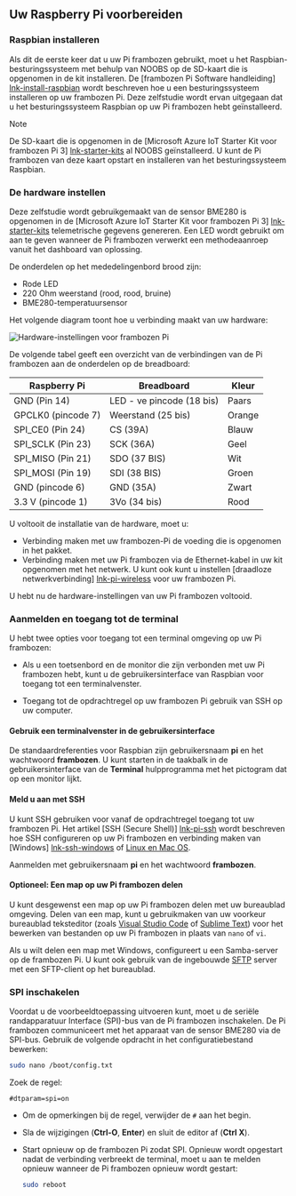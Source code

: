 ## <a name="prepare-your-raspberry-pi"></a>Uw Raspberry Pi voorbereiden

### <a name="install-raspbian"></a>Raspbian installeren

Als dit de eerste keer dat u uw Pi frambozen gebruikt, moet u het Raspbian-besturingssysteem met behulp van NOOBS op de SD-kaart die is opgenomen in de kit installeren. De [frambozen Pi Software handleiding] [ lnk-install-raspbian] wordt beschreven hoe u een besturingssysteem installeren op uw frambozen Pi. Deze zelfstudie wordt ervan uitgegaan dat u het besturingssysteem Raspbian op uw Pi frambozen hebt geïnstalleerd.

> [!NOTE]
> De SD-kaart die is opgenomen in de [Microsoft Azure IoT Starter Kit voor frambozen Pi 3] [ lnk-starter-kits] al NOOBS geïnstalleerd. U kunt de Pi frambozen van deze kaart opstart en installeren van het besturingssysteem Raspbian.

### <a name="set-up-the-hardware"></a>De hardware instellen

Deze zelfstudie wordt gebruikgemaakt van de sensor BME280 is opgenomen in de [Microsoft Azure IoT Starter Kit voor frambozen Pi 3] [ lnk-starter-kits] telemetrische gegevens genereren. Een LED wordt gebruikt om aan te geven wanneer de Pi frambozen verwerkt een methodeaanroep vanuit het dashboard van oplossing.

De onderdelen op het mededelingenbord brood zijn:

- Rode LED
- 220 Ohm weerstand (rood, rood, bruine)
- BME280-temperatuursensor

Het volgende diagram toont hoe u verbinding maakt van uw hardware:

![Hardware-instellingen voor frambozen Pi][img-connection-diagram]

De volgende tabel geeft een overzicht van de verbindingen van de Pi frambozen aan de onderdelen op de breadboard:

| Raspberry Pi            | Breadboard             |Kleur         |
| ----------------------- | ---------------------- | ------------- |
| GND (Pin 14)            | LED - ve pincode (18 bis)      | Paars          |
| GPCLK0 (pincode 7)          | Weerstand (25 bis)         | Orange          |
| SPI_CE0 (Pin 24)        | CS (39A)               | Blauw          |
| SPI_SCLK (Pin 23)       | SCK (36A)              | Geel        |
| SPI_MISO (Pin 21)       | SDO (37 BIS)              | Wit         |
| SPI_MOSI (Pin 19)       | SDI (38 BIS)              | Groen         |
| GND (pincode 6)             | GND (35A)              | Zwart         |
| 3.3 V (pincode 1)           | 3Vo (34 bis)              | Rood           |

U voltooit de installatie van de hardware, moet u:

- Verbinding maken met uw frambozen-Pi de voeding die is opgenomen in het pakket.
- Verbinding maken met uw Pi frambozen via de Ethernet-kabel in uw kit opgenomen met het netwerk. U kunt ook kunt u instellen [draadloze netwerkverbinding] [ lnk-pi-wireless] voor uw frambozen Pi.

U hebt nu de hardware-instellingen van uw Pi frambozen voltooid.

### <a name="sign-in-and-access-the-terminal"></a>Aanmelden en toegang tot de terminal

U hebt twee opties voor toegang tot een terminal omgeving op uw Pi frambozen:

- Als u een toetsenbord en de monitor die zijn verbonden met uw Pi frambozen hebt, kunt u de gebruikersinterface van Raspbian voor toegang tot een terminalvenster.

- Toegang tot de opdrachtregel op uw frambozen Pi gebruik van SSH op uw computer.

#### <a name="use-a-terminal-window-in-the-gui"></a>Gebruik een terminalvenster in de gebruikersinterface

De standaardreferenties voor Raspbian zijn gebruikersnaam **pi** en het wachtwoord **frambozen**. U kunt starten in de taakbalk in de gebruikersinterface van de **Terminal** hulpprogramma met het pictogram dat op een monitor lijkt.

#### <a name="sign-in-with-ssh"></a>Meld u aan met SSH

U kunt SSH gebruiken voor vanaf de opdrachtregel toegang tot uw frambozen Pi. Het artikel [SSH (Secure Shell)] [ lnk-pi-ssh] wordt beschreven hoe SSH configureren op uw Pi frambozen en verbinding maken van [Windows] [ lnk-ssh-windows] of [Linux en Mac OS][lnk-ssh-linux].

Aanmelden met gebruikersnaam **pi** en het wachtwoord **frambozen**.

#### <a name="optional-share-a-folder-on-your-raspberry-pi"></a>Optioneel: Een map op uw Pi frambozen delen

U kunt desgewenst een map op uw Pi frambozen delen met uw bureaublad omgeving. Delen van een map, kunt u gebruikmaken van uw voorkeur bureaublad teksteditor (zoals [Visual Studio Code](https://code.visualstudio.com/) of [Sublime Text](http://www.sublimetext.com/)) voor het bewerken van bestanden op uw Pi frambozen in plaats van `nano` of `vi`.

Als u wilt delen een map met Windows, configureert u een Samba-server op de frambozen Pi. U kunt ook gebruik van de ingebouwde [SFTP](https://www.raspberrypi.org/documentation/remote-access/) server met een SFTP-client op het bureaublad.

### <a name="enable-spi"></a>SPI inschakelen

Voordat u de voorbeeldtoepassing uitvoeren kunt, moet u de seriële randapparatuur Interface (SPI)-bus van de Pi frambozen inschakelen. De Pi frambozen communiceert met het apparaat van de sensor BME280 via de SPI-bus. Gebruik de volgende opdracht in het configuratiebestand bewerken:

```sh
sudo nano /boot/config.txt
```

Zoek de regel:

`#dtparam=spi=on`

- Om de opmerkingen bij de regel, verwijder de `#` aan het begin.
- Sla de wijzigingen (**Ctrl-O**, **Enter**) en sluit de editor af (**Ctrl X**).
- Start opnieuw op de frambozen Pi zodat SPI. Opnieuw wordt opgestart nadat de verbinding verbreekt de terminal, moet u aan te melden opnieuw wanneer de Pi frambozen opnieuw wordt gestart:

  ```sh
  sudo reboot
  ```


[img-connection-diagram]: media/iot-suite-v1-raspberry-pi-kit-prepare-pi/rpi2_remote_monitoring.png

[lnk-install-raspbian]: https://www.raspberrypi.org/learning/software-guide/quickstart/
[lnk-pi-wireless]: https://www.raspberrypi.org/documentation/configuration/wireless/README.md
[lnk-pi-ssh]: https://www.raspberrypi.org/documentation/remote-access/ssh/README.md
[lnk-ssh-windows]: https://www.raspberrypi.org/documentation/remote-access/ssh/windows.md
[lnk-ssh-linux]: https://www.raspberrypi.org/documentation/remote-access/ssh/unix.md
[lnk-starter-kits]: https://azure.microsoft.com/develop/iot/starter-kits/